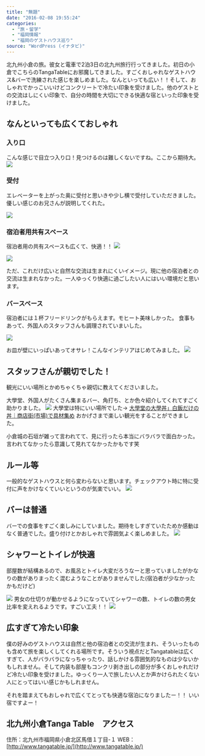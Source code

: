 ```yaml
---
title: "無題"
date: "2016-02-08 19:55:24"
categories:
  - "旅・留学"
  - "福岡情報"
  - "福岡のゲストハウス巡り"
source: "WordPress (イナタビ)"
---
```


北九州小倉の旅。彼女と電車で2泊3日の北九州旅行行ってきました。初日の小倉でこちらのTangaTableにお邪魔してきました。すごくおしゃれなゲストハウス&バーで洗練された感じを楽しめました。なんといっても広い！！そして、おしゃれでかっこいいけどコンクリートで冷たい印象を受けました。他のゲストとの交流はしにくい印象で、自分の時間を大切にできる快適な宿といった印象を受けました。

## なんといっても広くておしゃれ

### 入り口
こんな感じで目立つ入り口！見つけるのは難しくないですね。ここから期待大。
![](https://masayamuko.com/wp/wp-content/uploads/2016/02/写真-2016-02-05-16-34-50.jpg)

### 受付
エレベーターを上がった奥に受付と思いきや少し横で受付していただきました。優しい感じのお兄さんが説明してくれた。

![](https://masayamuko.com/wp/wp-content/uploads/2016/02/写真-2016-02-05-16-35-47.jpg)

### 宿泊者用共有スペース
宿泊者用の共有スペースも広くて、快適！！
![](https://masayamuko.com/wp/wp-content/uploads/2016/02/IMGP1792-1024x683.jpg)

![](https://masayamuko.com/wp/wp-content/uploads/2016/02/IMGP1817-1024x683.jpg)

ただ、これだけ広いと自然な交流は生まれにくいイメージ。現に他の宿泊者との交流は生まれなかった。一人ゆっくり快適に過ごしたい人にはいい環境だと思います。

### バースペース
宿泊者には１杯フリードリンクがもらえます。モヒート美味しかった。
食事もあって、外国人のスタッフさんも調理されていまいした。

![](https://masayamuko.com/wp/wp-content/uploads/2016/02/IMGP1815-1024x683.jpg)

お皿が壁にいっぱいあってオサレ！こんなインテリアはじめてみました。
![](https://masayamuko.com/wp/wp-content/uploads/2016/02/IMGP1818-1024x683.jpg)

## スタッフさんが親切でした！
観光にいい場所とかめちゃくちゃ親切に教えてくださいました。

大學堂、外国人がたくさん集まるバー、角打ち、とか色々紹介してくれてすごく助かりました。
![](https://masayamuko.com/wp/wp-content/uploads/2016/02/IMGP1823-1024x683.jpg)
大學堂は特にいい場所でした→
[大學堂の大學丼」白飯だけの丼｜商店街(市場)で具材集め](https://masayamuko.com/daigakudo/)
おかげさまで楽しい観光をすることができました。

小倉城の石垣が雑って言われてて、見に行ったら本当にバラバラで面白かった。言われてなかったら意識して見れてなかったかもです笑

## ルール等
一般的なゲストハウスと何ら変わらないと思います。チェックアウト時に特に受付に声をかけなくていいというのが気楽でいい。
![](https://masayamuko.com/wp/wp-content/uploads/2016/02/IMGP1800-1024x683.jpg)

## バーは普通

バーでの食事をすごく楽しみにしていました。期待をしすぎていたためか感動はなく普通でした。盛り付けとかおしゃれで雰囲気よく楽しめました。
![](https://masayamuko.com/wp/wp-content/uploads/2016/02/IMGP1871-1024x683.jpg)

## シャワーとトイレが快適
部屋数が結構あるので、お風呂とトイレ大変だろうなーと思っていましたがかなりの数がありまったく混むようなことがありませんでした(宿泊者が少なかったかもだけど)

![](https://masayamuko.com/wp/wp-content/uploads/2016/02/IMGP1873-1024x683.jpg)
男女の仕切りが動かせるようになっていてシャワーの数、トイレの数の男女比率を変えれるようです。すごい工夫！！
![](https://masayamuko.com/wp/wp-content/uploads/2016/02/IMGP1805-1024x683.jpg)

## 広すぎて冷たい印象

僕の好みのゲストハウスは自然と他の宿泊者との交流が生まれ、そういったものも含めて旅を楽しくしてくれる場所です。そういう視点だとTangatableは広くすぎて、人がバラバラになっちゃったり、話しかける雰囲気的なものは少ないかもしれません。そして内装も部屋もコンクリ剥き出しの部分が多くおしゃれだけど冷たい印象を受けました。ゆっくり一人で旅したい人とか声かけられたくない人にとってはいい感じかもしれません。

それを踏まえてもおしゃれで広くてとっても快適な宿泊になりましたー！！
いい宿ですよー！

## 北九州小倉Tanga Table　アクセス

住所：北九州市福岡県小倉北区馬借１丁目-１
WEB：[http://www.tangatable.jp/](http://www.tangatable.jp/)